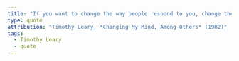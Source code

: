 ```yaml
---
title: "If you want to change the way people respond to you, change the way you respond to people."
type: quote
attribution: "Timothy Leary, *Changing My Mind, Among Others* (1982)"
tags:
  - Timothy Leary
  - quote
---
```

